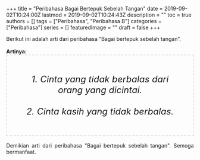+++
title = "Peribahasa Bagai Bertepuk Sebelah Tangan"
date = 2019-09-02T10:24:00Z
lastmod = 2019-09-02T10:24:43Z
description = ""
toc = true
authors = []
tags = ["Peribahasa", "Peribahasa B"]
categories = ["Peribahasa"]
series = []
featuredImage = ""
draft = false
+++

<div dir="ltr" style="text-align: left;" trbidi="on"><div style="text-align: justify;">Berikut ini adalah arti dari peribahasa “Bagai bertepuk sebelah tangan”.</div><br /><div style="text-align: justify;"><b>Artinya:</b></div><div style="border: 2px dashed #ddd; font-size: 24px; height: auto; margin: 0 auto; padding: 50px; text-align: center; width: auto;"><i>1. Cinta yang tidak berbalas dari orang yang dicintai.<br /><br />2. Cinta kasih yang tidak berbalas.</i></div><div style="text-align: justify;"><br /></div><div style="text-align: justify;">Demikian arti dari peribahasa "Bagai bertepuk sebelah tangan". Semoga bermanfaat.</div></div>
